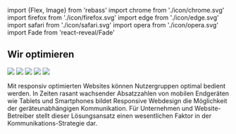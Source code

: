 <!-- @format -->

import {Flex, Image} from 'rebass'
import chrome from './icon/chrome.svg'
import firefox from './icon/firefox.svg'
import edge from './icon/edge.svg'
import safari from './icon/safari.svg'
import opera from './icon/opera.svg'
import Fade from 'react-reveal/Fade'

## Wir optimieren

<Flex flex-direction="column" alignItems="center" justifyContent="center">

<Fade duration={2000}>
   <Image width={[60,70,80]} src={chrome} style={{margin:20}} />
</Fade>
<Fade duration={3000} >
    <Image width={[60,70,80]} src={firefox} style={{margin:20}}/>
</Fade>

<Fade duration={4000}>
    <Image width={[60,70,80]} src={edge} style={{margin:20}} />
</Fade>

<Fade duration={5000}>
    <Image width={[60,70,80]} src={safari} style={{margin:20}}/>
</Fade>

<Fade duration={6000}>
   <Image width={[60,70,80]} src={opera} style={{margin:20}}/>
   </Fade>
</Flex>

Mit responsiv optimierten Websites können Nutzergruppen optimal bedient werden.
In Zeiten rasant wachsender Absatzzahlen von mobilen Endgeräten wie Tablets und Smartphones
bildet Responsive Webdesign die Möglichkeit der geräteunabhängigen Kommunikation.
Für Unternehmen und Website-Betreiber stellt dieser Lösungsansatz einen wesentlichen Faktor
in der Kommunikations-Strategie dar.

